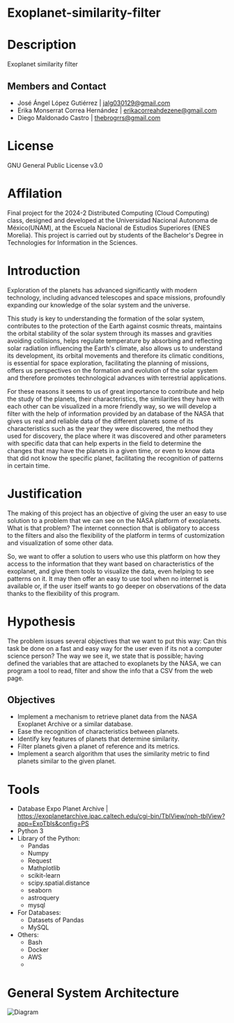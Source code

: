 # Exoplanet-similarity-filter
# Description
Exoplanet similarity filter
## Members and Contact
* José Ángel López Gutiérrez | jalg030129@gmail.com
* Erika Monserrat Correa Hernández | erikacorreahdezene@gmail.com
* Diego Maldonado Castro  | thebrogrrs@gmail.com
# License
GNU General Public License v3.0
# Affilation
Final project for the 2024-2 Distributed Computing (Cloud Computing) class, designed and developed at the Universidad Nacional Autonoma de México(UNAM), at the Escuela Nacional de Estudios Superiores (ENES Morelia). This project is carried out by students of the Bachelor's Degree in Technologies for Information in the Sciences.
# Introduction
Exploration of the planets has advanced significantly with modern technology, including advanced telescopes and space missions, profoundly expanding our knowledge of the solar system and the universe.

This study is key to understanding the formation of the solar system, contributes to the protection of the Earth against cosmic threats, maintains the orbital stability of the solar system through its masses and gravities avoiding collisions, helps regulate temperature by absorbing and reflecting solar radiation influencing the Earth's climate, also allows us to understand its development, its orbital movements and therefore its climatic conditions, is essential for space exploration, facilitating the planning of missions, offers us perspectives on the formation and evolution of the solar system and therefore promotes technological advances with terrestrial applications. 


For these reasons it seems to us of great importance to contribute and help the study of the planets, their characteristics, the similarities they have with each other can be visualized in a more friendly way, so we will develop a filter with the help of information provided by an database of the NASA that gives us real and reliable data of the different planets some of its characteristics such as the year they were discovered, the method they used for discovery, the place where it was discovered and other parameters with specific data that can help experts in the field to determine the changes that may have the planets in a given time, or even to know data that did not know the specific planet, facilitating the recognition of patterns in certain time.

# Justification

The making of this project has an objective of giving the user an easy to use solution to a problem that we can see on the NASA platform of exoplanets. What is that problem? The internet connection that is obligatory to access to the filters and also the flexibility of the platform in terms of customization and visualization of some other data. 

So, we want to offer a solution to users who use this platform on how they access to the information that they want based on characteristics of the exoplanet, and give them tools to visualize the data, even helping to see patterns on it. It may then offer an easy to use tool when no internet is available or, if the user itself wants to go deeper on observations of the data thanks to the flexibility of this program. 
  
# Hypothesis
The problem issues several objectives that we want to put this way: Can this task be done on a fast and easy way for the user even if its not a computer science person? The way we see it, we state that is possible; having defined the variables that are attached to exoplanets by the NASA,  we can program a tool to read, filter and show the info that a CSV from the web page. 

## Objectives
* Implement a mechanism to retrieve planet data from the NASA Exoplanet Archive or a similar database.
* Ease the recognition of characteristics between planets.
* Identify key features of planets that determine similarity.
* Filter planets given a planet of reference and its metrics.
* Implement a search algorithm that uses the similarity metric to find planets similar to the given planet.
# Tools
* Database Expo Planet Archive | https://exoplanetarchive.ipac.caltech.edu/cgi-bin/TblView/nph-tblView?app=ExoTbls&config=PS
* Python 3
* Library of the Python:
    * Pandas
    * Numpy
    * Request
    * Mathplotlib
    * scikit-learn
    * scipy.spatial.distance
    * seaborn
    * astroquery
    * mysql
* For Databases:
   * Datasets of Pandas
   * MySQL
* Others:
   * Bash
   * Docker
   * AWS
   * 
# General System Architecture
![Diagram](https://github.com/Aztro2004/Exoplanet-similarity-filter/assets/111297109/ab5458b9-9007-4ac1-8e62-ab94a7e9457f)

